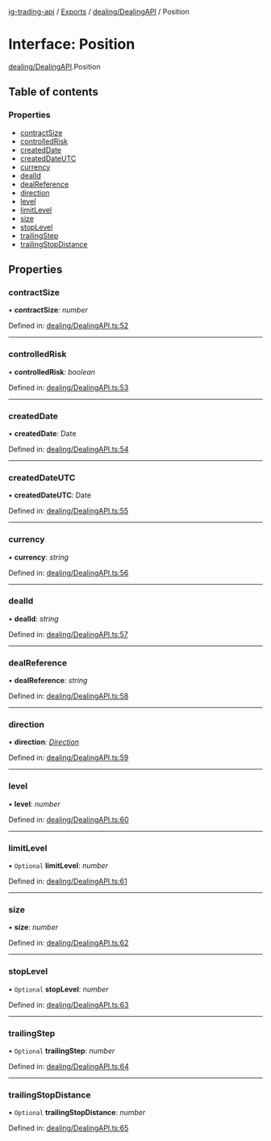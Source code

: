 [ig-trading-api](../README.md) / [Exports](../modules.md) / [dealing/DealingAPI](../modules/dealing_dealingapi.md) / Position

# Interface: Position

[dealing/DealingAPI](../modules/dealing_dealingapi.md).Position

## Table of contents

### Properties

- [contractSize](dealing_dealingapi.position.md#contractsize)
- [controlledRisk](dealing_dealingapi.position.md#controlledrisk)
- [createdDate](dealing_dealingapi.position.md#createddate)
- [createdDateUTC](dealing_dealingapi.position.md#createddateutc)
- [currency](dealing_dealingapi.position.md#currency)
- [dealId](dealing_dealingapi.position.md#dealid)
- [dealReference](dealing_dealingapi.position.md#dealreference)
- [direction](dealing_dealingapi.position.md#direction)
- [level](dealing_dealingapi.position.md#level)
- [limitLevel](dealing_dealingapi.position.md#limitlevel)
- [size](dealing_dealingapi.position.md#size)
- [stopLevel](dealing_dealingapi.position.md#stoplevel)
- [trailingStep](dealing_dealingapi.position.md#trailingstep)
- [trailingStopDistance](dealing_dealingapi.position.md#trailingstopdistance)

## Properties

### contractSize

• **contractSize**: _number_

Defined in: [dealing/DealingAPI.ts:52](https://github.com/bennycode/ig-trading-api/blob/6347f7e/src/dealing/DealingAPI.ts#L52)

---

### controlledRisk

• **controlledRisk**: _boolean_

Defined in: [dealing/DealingAPI.ts:53](https://github.com/bennycode/ig-trading-api/blob/6347f7e/src/dealing/DealingAPI.ts#L53)

---

### createdDate

• **createdDate**: Date

Defined in: [dealing/DealingAPI.ts:54](https://github.com/bennycode/ig-trading-api/blob/6347f7e/src/dealing/DealingAPI.ts#L54)

---

### createdDateUTC

• **createdDateUTC**: Date

Defined in: [dealing/DealingAPI.ts:55](https://github.com/bennycode/ig-trading-api/blob/6347f7e/src/dealing/DealingAPI.ts#L55)

---

### currency

• **currency**: _string_

Defined in: [dealing/DealingAPI.ts:56](https://github.com/bennycode/ig-trading-api/blob/6347f7e/src/dealing/DealingAPI.ts#L56)

---

### dealId

• **dealId**: _string_

Defined in: [dealing/DealingAPI.ts:57](https://github.com/bennycode/ig-trading-api/blob/6347f7e/src/dealing/DealingAPI.ts#L57)

---

### dealReference

• **dealReference**: _string_

Defined in: [dealing/DealingAPI.ts:58](https://github.com/bennycode/ig-trading-api/blob/6347f7e/src/dealing/DealingAPI.ts#L58)

---

### direction

• **direction**: [_Direction_](../enums/dealing_dealingapi.direction.md)

Defined in: [dealing/DealingAPI.ts:59](https://github.com/bennycode/ig-trading-api/blob/6347f7e/src/dealing/DealingAPI.ts#L59)

---

### level

• **level**: _number_

Defined in: [dealing/DealingAPI.ts:60](https://github.com/bennycode/ig-trading-api/blob/6347f7e/src/dealing/DealingAPI.ts#L60)

---

### limitLevel

• `Optional` **limitLevel**: _number_

Defined in: [dealing/DealingAPI.ts:61](https://github.com/bennycode/ig-trading-api/blob/6347f7e/src/dealing/DealingAPI.ts#L61)

---

### size

• **size**: _number_

Defined in: [dealing/DealingAPI.ts:62](https://github.com/bennycode/ig-trading-api/blob/6347f7e/src/dealing/DealingAPI.ts#L62)

---

### stopLevel

• `Optional` **stopLevel**: _number_

Defined in: [dealing/DealingAPI.ts:63](https://github.com/bennycode/ig-trading-api/blob/6347f7e/src/dealing/DealingAPI.ts#L63)

---

### trailingStep

• `Optional` **trailingStep**: _number_

Defined in: [dealing/DealingAPI.ts:64](https://github.com/bennycode/ig-trading-api/blob/6347f7e/src/dealing/DealingAPI.ts#L64)

---

### trailingStopDistance

• `Optional` **trailingStopDistance**: _number_

Defined in: [dealing/DealingAPI.ts:65](https://github.com/bennycode/ig-trading-api/blob/6347f7e/src/dealing/DealingAPI.ts#L65)
